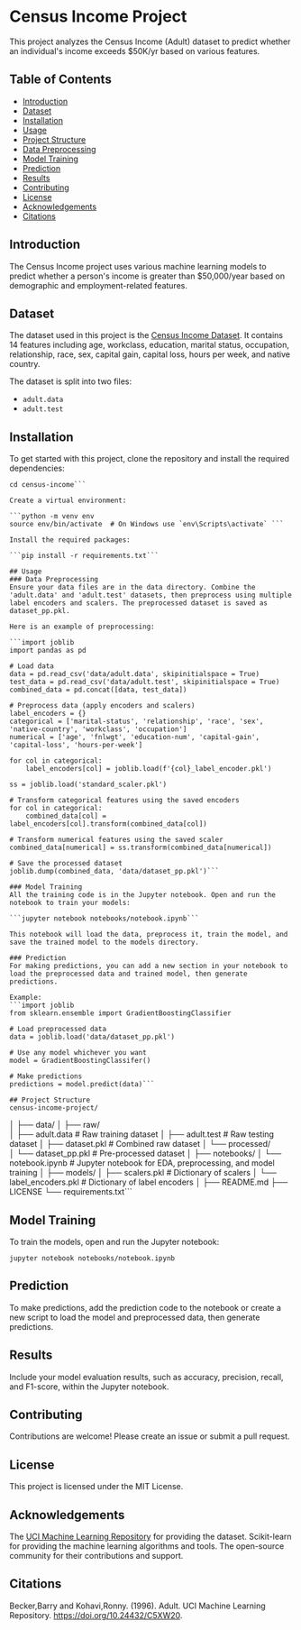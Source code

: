# Census Income Project

This project analyzes the Census Income (Adult) dataset to predict whether an individual's income exceeds $50K/yr based on various features.

## Table of Contents

- [Introduction](#introduction)
- [Dataset](#dataset)
- [Installation](#installation)
- [Usage](#usage)
- [Project Structure](#project-structure)
- [Data Preprocessing](#data-preprocessing)
- [Model Training](#model-training)
- [Prediction](#prediction)
- [Results](#results)
- [Contributing](#contributing)
- [License](#license)
- [Acknowledgements](#acknowledgements)
- [Citations](#citations)

## Introduction

The Census Income project uses various machine learning models to predict whether a person's income is greater than $50,000/year based on demographic and employment-related features.

## Dataset

The dataset used in this project is the [Census Income Dataset](https://archive.ics.uci.edu/ml/datasets/adult). It contains 14 features including age, workclass, education, marital status, occupation, relationship, race, sex, capital gain, capital loss, hours per week, and native country.

The dataset is split into two files:
- `adult.data`
- `adult.test`

## Installation

To get started with this project, clone the repository and install the required dependencies:

```git clone https://github.com/tanishk-ou/census-income.git
cd census-income```

Create a virtual environment:

```python -m venv env
source env/bin/activate  # On Windows use `env\Scripts\activate` ```

Install the required packages:

```pip install -r requirements.txt```

## Usage
### Data Preprocessing
Ensure your data files are in the data directory. Combine the 'adult.data' and 'adult.test' datasets, then preprocess using multiple label encoders and scalers. The preprocessed dataset is saved as dataset_pp.pkl.

Here is an example of preprocessing:

```import joblib
import pandas as pd

# Load data
data = pd.read_csv('data/adult.data', skipinitialspace = True)
test_data = pd.read_csv('data/adult.test', skipinitialspace = True)
combined_data = pd.concat([data, test_data])

# Preprocess data (apply encoders and scalers)
label_encoders = {}
categorical = ['marital-status', 'relationship', 'race', 'sex', 'native-country', 'workclass', 'occupation']
numerical = ['age', 'fnlwgt', 'education-num', 'capital-gain', 'capital-loss', 'hours-per-week']

for col in categorical:
    label_encoders[col] = joblib.load(f'{col}_label_encoder.pkl')

ss = joblib.load('standard_scaler.pkl')

# Transform categorical features using the saved encoders
for col in categorical:
    combined_data[col] = label_encoders[col].transform(combined_data[col])

# Transform numerical features using the saved scaler
combined_data[numerical] = ss.transform(combined_data[numerical])

# Save the processed dataset
joblib.dump(combined_data, 'data/dataset_pp.pkl')```

### Model Training
All the training code is in the Jupyter notebook. Open and run the notebook to train your models:

```jupyter notebook notebooks/notebook.ipynb```

This notebook will load the data, preprocess it, train the model, and save the trained model to the models directory.

### Prediction
For making predictions, you can add a new section in your notebook to load the preprocessed data and trained model, then generate predictions.

Example:
```import joblib
from sklearn.ensemble import GradientBoostingClassifier

# Load preprocessed data
data = joblib.load('data/dataset_pp.pkl')

# Use any model whichever you want
model = GradientBoostingClassifer()

# Make predictions
predictions = model.predict(data)```

## Project Structure
census-income-project/
```
│
├── data/
│   ├── raw/              
│       ├── adult.data          # Raw training dataset
│       ├── adult.test          # Raw testing dataset
│       ├── dataset.pkl         # Combined raw dataset
│   └── processed/      
│       └── dataset_pp.pkl      # Pre-processed dataset
│
├── notebooks/
│   └── notebook.ipynb          # Jupyter notebook for EDA, preprocessing, and model training
│
├── models/
│   ├── scalers.pkl             # Dictionary of scalers
│   └── label_encoders.pkl      # Dictionary of label encoders
│
├── README.md
├── LICENSE
└── requirements.txt```

## Model Training
To train the models, open and run the Jupyter notebook:

```jupyter notebook notebooks/notebook.ipynb```

## Prediction
To make predictions, add the prediction code to the notebook or create a new script to load the model and preprocessed data, then generate predictions.

## Results
Include your model evaluation results, such as accuracy, precision, recall, and F1-score, within the Jupyter notebook.

## Contributing
Contributions are welcome! Please create an issue or submit a pull request.

## License
This project is licensed under the MIT License.

## Acknowledgements
The [UCI Machine Learning Repository](https://archive.ics.uci.edu/dataset/2/adult) for providing the dataset.
Scikit-learn for providing the machine learning algorithms and tools.
The open-source community for their contributions and support.

## Citations
Becker,Barry and Kohavi,Ronny. (1996). Adult. UCI Machine Learning Repository. https://doi.org/10.24432/C5XW20.


